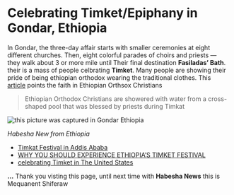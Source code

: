 
# Celebrating Timket/Epiphany in Gondar, Ethiopia 
  In Gondar, the three-day affair starts  with smaller ceremonies at eight different churches. Then, eight colorful parades of choirs and priests — they walk about 3 or more mile until Their final destination **Fasiladas’ Bath**. their is a mass of people celbrating **Timket**. Many people are showing their pride of being ethiopian orthodox wearing the traditional clothes.
    This  [article](https://onbeing.org/blog/timkat-an-ethiopian-celebration-of-epiphany/) points the faith in Ethiopian Orthsox Christians 
  > Ethiopian Orthodox Christians are showered with water from a cross-shaped pool that was blessed by priests during Timkat

![this picture was captured in Gondar Ethiopia](https://mmeazaw.files.wordpress.com/2012/04/ethiopia-celebrates-epiphany_570614.jpg)

 
  
  
  
  
  
  
  
  

 
  
_Habesha New from Ethiopia_

- [Timkat Festival in Addis Ababa](http://www.thetravelmagazine.net/timkat-festival-ethiopia.html)
- [WHY YOU SHOULD EXPERIENCE ETHIOPIA’S TIMKET FESTIVAL](https://www.intrepidtravel.com/adventures/ethiopia-timket-festival/)
-  [celebrating Timket in The United States](http://articles.latimes.com/2011/jan/22/local/la-me-beliefs-ethiopian-epiphany-20110122)

**...**
Thank you visting this page, until next time  with **Habesha News** this is Mequanent Shiferaw
 




